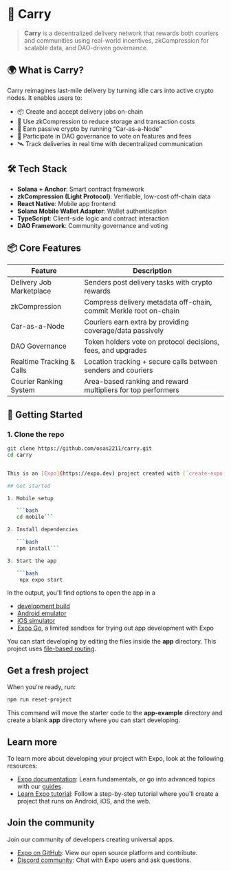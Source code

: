 # 🚚 Carry

> **Carry** is a decentralized delivery network that rewards both couriers and communities using real-world incentives, zkCompression for scalable data, and DAO-driven governance.

## 🌍 What is Carry?

Carry reimagines last-mile delivery by turning idle cars into active crypto nodes. It enables users to:

- 📦 Create and accept delivery jobs on-chain
- 🔐 Use zkCompression to reduce storage and transaction costs
- 🚗 Earn passive crypto by running “Car-as-a-Node”
- 🧠 Participate in DAO governance to vote on features and fees
- 🛰 Track deliveries in real time with decentralized communication

## 🛠️ Tech Stack

- **Solana + Anchor**: Smart contract framework
- **zkCompression (Light Protocol)**: Verifiable, low-cost off-chain data
- **React Native**: Mobile app frontend
- **Solana Mobile Wallet Adapter**: Wallet authentication
- **TypeScript**: Client-side logic and contract interaction
- **DAO Framework**: Community governance and voting

## 📦 Core Features

| Feature                   | Description                                                       |
| ------------------------- | ----------------------------------------------------------------- |
| Delivery Job Marketplace  | Senders post delivery tasks with crypto rewards                   |
| zkCompression             | Compress delivery metadata off-chain, commit Merkle root on-chain |
| Car-as-a-Node             | Couriers earn extra by providing coverage/data passively          |
| DAO Governance            | Token holders vote on protocol decisions, fees, and upgrades      |
| Realtime Tracking & Calls | Location tracking + secure calls between senders and couriers     |
| Courier Ranking System    | Area-based ranking and reward multipliers for top performers      |

## 🚀 Getting Started

### 1. Clone the repo

````bash
git clone https://github.com/osas2211/carry.git
cd carry


This is an [Expo](https://expo.dev) project created with [`create-expo-app`](https://www.npmjs.com/package/create-expo-app).

## Get started

1. Mobile setup

   ```bash
   cd mobile```

2. Install dependencies

   ```bash
   npm install```

3. Start the app

   ```bash
    npx expo start
````

In the output, you'll find options to open the app in a

- [development build](https://docs.expo.dev/develop/development-builds/introduction/)
- [Android emulator](https://docs.expo.dev/workflow/android-studio-emulator/)
- [iOS simulator](https://docs.expo.dev/workflow/ios-simulator/)
- [Expo Go](https://expo.dev/go), a limited sandbox for trying out app development with Expo

You can start developing by editing the files inside the **app** directory. This project uses [file-based routing](https://docs.expo.dev/router/introduction).

## Get a fresh project

When you're ready, run:

```bash
npm run reset-project
```

This command will move the starter code to the **app-example** directory and create a blank **app** directory where you can start developing.

## Learn more

To learn more about developing your project with Expo, look at the following resources:

- [Expo documentation](https://docs.expo.dev/): Learn fundamentals, or go into advanced topics with our [guides](https://docs.expo.dev/guides).
- [Learn Expo tutorial](https://docs.expo.dev/tutorial/introduction/): Follow a step-by-step tutorial where you'll create a project that runs on Android, iOS, and the web.

## Join the community

Join our community of developers creating universal apps.

- [Expo on GitHub](https://github.com/expo/expo): View our open source platform and contribute.
- [Discord community](https://chat.expo.dev): Chat with Expo users and ask questions.
